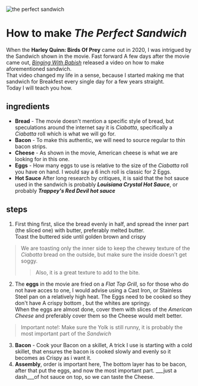 ![the perfect sandwich](https://i0.wp.com/thegluttonousgeek.com/wp-content/uploads/2020/05/BoP-sandwich.jpg?resize=640%2C454&ssl=1)
# How to make _The Perfect Sandwich_
When the __Harley Quinn: Birds Of Prey__ came out in 2020, I was intrigued by the Sandwich shown in the movie. Fast forward A few days after the movie came out, [_Binging With Babish_](https://www.youtube.com/watch?v=6JFVKnrE_d8&ab_channel=BabishCulinaryUniverse) released a video on how to make aforementioned sandwich. <br> That video changed my life in a sense, because I started making me that sandwich for Breakfest every single day for a few years straight. <br> Today I will teach you how.
## ingredients
* __Bread__ - The movie doesn't mention a specific style of bread, but speculations around the internet say it is _Ciabatta_, specifically a _Ciabatta_ roll which is what we will go for.
* __Bacon__ - To make this authentic, we will need to source regular to thin bacon strips.
* __Cheese__ - As shown in the movie, American cheese is what we are looking for in this one.
* __Eggs__ - How many eggs to use is relative to the size of the _Ciabatta_ roll you have on hand. I would say a 6 inch roll is classic for 2 Eggs.
* __Hot Sauce__ After long research by critiques, it is said that the hot sauce used in the sandwich is probably ___Louisiana Crystal Hot Sauce___, or probably ___Trappey's Red Devil hot sauce___

## steps
1. First thing first, slice the bread evenly in half, and spread the inner part (the sliced one) with butter, preferably melted butter. <br>
Toast the buttered side until golden brown and crispy
> We are toasting only the inner side to keep the chewey texture of the _Ciabatta_ bread on the outside, but make sure the inside doesn't get soggy. 
>> Also, it is a great texture to add to the bite.
2. The __eggs__ in the movie are fried on a _Flat Top Grill_, so for those who do not have acces to one, I would advise using a Cast Iron, or Stainless Steel pan on a relatively high heat. The Eggs need to be cooked so they don't have A crispy bottom , but the whites are springy. <br> When the eggs are almost done, cover them with slices of the _American Cheese_ and preferably cover them so the Cheese would melt better. 
> Important note!: Make sure the Yolk is still runny, it is probably the most important part of the _Sandwich_
3. __Bacon__ - Cook your Bacon on a skillet, A trick I use is starting with a cold skillet, that ensures the bacon is cooked slowly and evenly so it becomes as Crispy as i want it.
4. __Assembly__, order is important here, The bottom layer has to be bacon, after that put the eggs, and now the most important part. ___just a dash___of hot sauce on top, so we can taste the Cheese.
